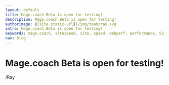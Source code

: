 ```yaml
---
layout: default
title: Mage.coach Beta is open for testing!
description: Mage.coach Beta is open for testing!
authorimage: {{site.static-url}}/img/team/ray.svg
intro: Mage.coach Beta is open for testing!
keywords: mage.coach, sitespeed, site, speed, webperf, performance, S3
nav: blog
---
```


# Mage.coach Beta is open for testing!


/Ray
